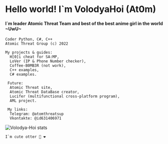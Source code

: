 <html>
  <head>
    <h1> Hello world! I`m VolodyaHoi (At0m) </h1>
    <h4> I`m leader Atomic Threat Team and best of the best anime girl in the world ~UwU~</h4> 
  </head>
  <body>
    
    Coder Python, C#, C++ 
    Atomic Threat Group (c) 2022

    My projects & guides:
      H[0]i cheat for SA:MP,
      LoVer (IP & Phone Number checker),
      Coffee-B0MB3R (not work),
      C++ examples,
      C# examples.

     Future:
      Atomic Threat site,
      Atomic Threat DataBase creator,
      Lucifer (multifunctional cross-platform program),
      AML project.

     My links:
      Telegram: @atomthreatsup 
      Vkontakte: @id631406971

  <p><img align="center" src="https://github-readme-stats.vercel.app/api/top-langs?username=Volodya-Hoi&show_icons=true&theme=dracula&hide_border=true&locale=en&layout=compact" alt="Volodya-Hoi stats" /></p>
      
  </body>
</html>

    I`m cute otter 🦦 ❤️
